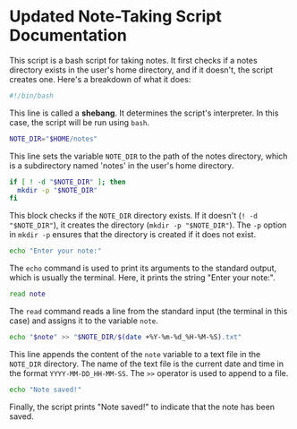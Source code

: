 # Updated Note-Taking Script Documentation

This script is a bash script for taking notes. It first checks if a notes directory exists in the user's home directory, and if it doesn't, the script creates one. Here's a breakdown of what it does:

```bash
#!/bin/bash
```
This line is called a **shebang**. It determines the script's interpreter. In this case, the script will be run using `bash`.

```bash
NOTE_DIR="$HOME/notes"
```
This line sets the variable `NOTE_DIR` to the path of the notes directory, which is a subdirectory named 'notes' in the user's home directory.

```bash
if [ ! -d "$NOTE_DIR" ]; then
  mkdir -p "$NOTE_DIR"
fi
```
This block checks if the `NOTE_DIR` directory exists. If it doesn't (`! -d "$NOTE_DIR"`), it creates the directory (`mkdir -p "$NOTE_DIR"`). The `-p` option in `mkdir -p` ensures that the directory is created if it does not exist.

```bash
echo "Enter your note:"
```
The `echo` command is used to print its arguments to the standard output, which is usually the terminal. Here, it prints the string "Enter your note:".

```bash
read note
```
The `read` command reads a line from the standard input (the terminal in this case) and assigns it to the variable `note`.

```bash
echo "$note" >> "$NOTE_DIR/$(date +%Y-%m-%d_%H-%M-%S).txt"
```
This line appends the content of the `note` variable to a text file in the `NOTE_DIR` directory. The name of the text file is the current date and time in the format `YYYY-MM-DD_HH-MM-SS`. The `>>` operator is used to append to a file.

```bash
echo "Note saved!"
```
Finally, the script prints "Note saved!" to indicate that the note has been saved.